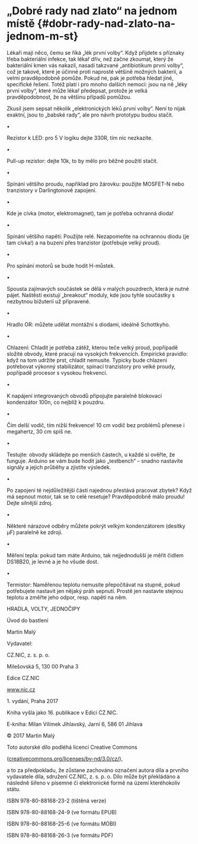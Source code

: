 # „Dobré rady nad zlato“ na jednom místě {#dobr-rady-nad-zlato-na-jednom-m-st}

Lékaři mají něco, čemu se říká „lék první volby“. Když přijdete s příznaky třeba bakteriální infekce, tak lékař dřív, než začne zkoumat, který že bakteriální kmen vás nakazil, nasadí takzvané „antibiotikum první volby“, což je takové, které je účinné proti naprosté většině možných bakterií, a velmi pravděpodobně pomůže. Pokud ne, pak je potřeba hledat jiné, specifické řešení. Totéž platí i pro mnoho dalších nemocí: jsou na ně „léky první volby“, které může lékař předepsat, protože je velká pravděpodobnost, že na většinu případů pomůžou.

Zkusil jsem sepsat několik „elektronických léků první volby“. Není to nijak exaktní, jsou to „babské rady“, ale pro návrh prototypu budou stačit.

•

Rezistor k LED: pro 5 V logiku dejte 330R, tím nic nezkazíte.

•

Pull-up rezistor: dejte 10k, to by mělo pro běžné použití stačit.

•

Spínání většího proudu, například pro žárovku: použijte MOSFET-N nebo tranzistory v Darlingtonově zapojení.

•

Kde je cívka (motor, elektromagnet), tam je potřeba ochranná dioda!

•

Spínání většího napětí: Použijte relé. Nezapomeňte na ochrannou diodu (je tam cívka!) a na buzení přes tranzistor (potřebuje velký proud).

•

Pro spínání motorů se bude hodit H-můstek.

•

Spousta zajímavých součástek se dělá v malých pouzdrech, která je nutné pájet. Naštěstí existují „breakout“ moduly, kde jsou tyhle součástky s nezbytnou bižuterií už připravené.

•

Hradlo OR: můžete udělat montážní s diodami, ideálně Schottkyho.

•

Chlazení: Chladit je potřeba zátěž, kterou teče velký proud, popřípadě složité obvody, které pracují na vysokých frekvencích. Empirické pravidlo: když na tom udržíte prst, chladit nemusíte. Typicky bude chlazení potřebovat výkonný stabilizátor, spínací tranzistory pro velké proudy, popřípadě procesor s vysokou frekvencí.

•

K napájení integrovaných obvodů připojujte paralelně blokovací kondenzátor 100n, co nejblíž k pouzdru.

•

Čím delší vodič, tím nižší frekvence! 10 cm vodič bez problémů přenese i megahertz, 30 cm spíš ne.

•

Testujte: obvody skládejte po menších částech, u každé si ověřte, že funguje. Arduino se vám bude hodit jako „testbench“ – snadno nastavíte signály a jejich průběhy a zjistíte výsledek.

•

Po zapojení té nejdůležitější části najednou přestává pracovat zbytek? Když má sepnout motor, tak se to celé resetuje? Pravděpodobně málo proudu! Dejte silnější zdroj.

•

Některé nárazové odběry můžete pokrýt velkým kondenzátorem (desítky µF) paralelně ke zdroji.

•

Měření tepla: pokud tam máte Arduino, tak nejjednodušší je měřit čidlem DS18B20, je levné a je ho všude dost.

•

Termistor: Naměřenou teplotu nemusíte přepočítávat na stupně, pokud potřebujete nastavit jen nějaký práh sepnutí. Prostě jen nastavte stejnou teplotu a změřte jeho odpor, resp. napětí na něm.

HRADLA, VOLTY, JEDNOČIPY

Úvod do bastlení

Martin Malý

Vydavatel:

CZ.NIC, z. s. p. o.

Milešovská 5, 130 00 Praha 3

Edice CZ.NIC

www.nic.cz

1\. vydání, Praha 2017

Kniha vyšla jako 16. publikace v Edici CZ.NIC.

E-kniha: Milan Vilímek Jihlavský, Jarní 6, 586 01 Jihlava

© 2017 Martin Malý

Toto autorské dílo podléhá licenci Creative Commons

([creativecommons.org/licenses/by-nd/3.0/cz/](http://creativecommons.org/licenses/by-nd/3.0/cz/)),

a to za předpokladu, že zůstane zachováno označení autora díla a prvního vydavatele díla, sdružení CZ.NIC, z. s. p. o. Dílo může být překládáno a následně šířeno v písemné či elektronické formě na území kteréhokoliv státu.

ISBN 978-80-88168-23-2 (tištěná verze)

ISBN 978-80-88168-24-9 (ve formátu EPUB)

ISBN 978-80-88168-25-6 (ve formátu MOBI)

ISBN 978-80-88168-26-3 (ve formátu PDF)